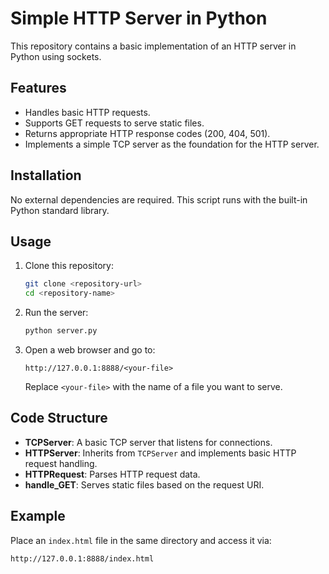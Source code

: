# Simple HTTP Server in Python

This repository contains a basic implementation of an HTTP server in Python using sockets.

## Features
- Handles basic HTTP requests.
- Supports GET requests to serve static files.
- Returns appropriate HTTP response codes (200, 404, 501).
- Implements a simple TCP server as the foundation for the HTTP server.

## Installation
No external dependencies are required. This script runs with the built-in Python standard library.

## Usage
1. Clone this repository:
   ```sh
   git clone <repository-url>
   cd <repository-name>
   ```
2. Run the server:
   ```sh
   python server.py
   ```
3. Open a web browser and go to:
   ```
   http://127.0.0.1:8888/<your-file>
   ```
   Replace `<your-file>` with the name of a file you want to serve.

## Code Structure
- **TCPServer**: A basic TCP server that listens for connections.
- **HTTPServer**: Inherits from `TCPServer` and implements basic HTTP request handling.
- **HTTPRequest**: Parses HTTP request data.
- **handle_GET**: Serves static files based on the request URI.

## Example
Place an `index.html` file in the same directory and access it via:
```
http://127.0.0.1:8888/index.html
```
